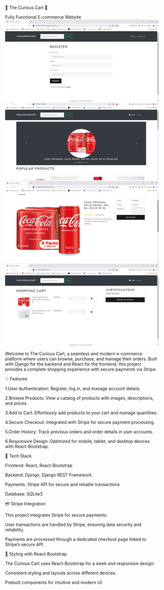 🌟 The Curious Cart 🌟

Fully Functional E-commerce Website
![Register Page](https://github.com/Sangal4/The-Curious-Cart/blob/main/Screenshot%202024-12-05%20122242.png)
![Home Page](https://github.com/Sangal4/The-Curious-Cart/blob/main/Screenshot%202024-12-05%20121423.png)
![Detail Page](https://github.com/Sangal4/The-Curious-Cart/blob/main/Screenshot%202024-12-05%20122013.png)
![Cart Page](https://github.com/Sangal4/The-Curious-Cart/blob/main/Screenshot%202024-12-05%20122054.png)


Welcome to The Curious Cart, a seamless and modern e-commerce platform where users can browse, purchase, and manage their orders. Built with Django for the backend and React for the frontend, this project provides a complete shopping experience with secure payments via Stripe.

✨ Features

1.User Authentication: Register, log in, and manage account details.

2.Browse Products: View a catalog of products with images, descriptions, and prices.

3.Add to Cart: Effortlessly add products to your cart and manage quantities.

4.Secure Checkout: Integrated with Stripe for secure payment processing.

5.Order History: Track previous orders and order details in user accounts.

6.Responsive Design: Optimized for mobile, tablet, and desktop devices with React-Bootstrap.

🚀 Tech Stack

Frontend: React, React-Bootstrap

Backend: Django, Django REST Framework

Payments: Stripe API for secure and reliable transactions

Database: SQLite3


💳 Stripe Integration

This project integrates Stripe for secure payments:


User transactions are handled by Stripe, ensuring data security and reliability.

Payments are processed through a dedicated checkout page linked to Stripe’s secure API.


🎨 Styling with React-Bootstrap

The Curious Cart uses React-Bootstrap for a sleek and responsive design:



Consistent styling and layouts across different devices.

Prebuilt components for intuitive and modern UI.

